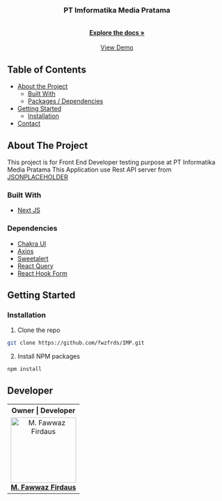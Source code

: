 <br />
<p align="center">

  <h3 align="center">PT Imformatika Media Pratama</h3>

  <p align="center">
    <br />
    <a href="https://github.com/fwzfrds/IMP"><strong>Explore the docs »</strong></a>
    <br />
    <br />
    <a href="https://imp-beta.vercel.app/" target="_blank">View Demo</a>
  </p>
</p>



<!-- TABLE OF CONTENTS -->
## Table of Contents

* [About the Project](#about-the-project)
  * [Built With](#built-with)
  * [Packages / Dependencies](#dependencies)
* [Getting Started](#getting-started)
  * [Installation](#installation)
* [Contact](#developer)



<!-- ABOUT THE PROJECT -->
## About The Project

This project is for Front End Developer testing purpose at PT Informatika Media Pratama
This Application use Rest API server from [JSONPLACEHOLDER](https://jsonplaceholder.typicode.com)

### Built With

* [Next JS](https://nextjs.org/)

### Dependencies
- [Chakra UI](https://chakra-ui.com/)
- [Axios](https://www.npmjs.com/package/axios)
- [Sweetalert](https://www.npmjs.com/package/sweetalert)
- [React Query](https://tanstack.com/query/v3/)
- [React Hook Form](https://react-hook-form.com/get-started)


<!-- GETTING STARTED -->
## Getting Started

### Installation

1. Clone the repo
```sh
git clone https://github.com/fwzfrds/IMP.git
```
2. Install NPM packages
```sh
npm install
```

## Developer

<center>
  <table>
    <tr>
      <th>Owner | Developer</th>
    </tr>
    <tr>
      <td align="center">
        <a href="https://github.com/fwzfrds">
          <img width="150" src="https://avatars.githubusercontent.com/u/85775604?v=4" alt="M. Fawwaz Firdaus"><br/>
          <b>M. Fawwaz Firdaus</b>
        </a>
      </td>
    </tr>
  </table>
</center>
